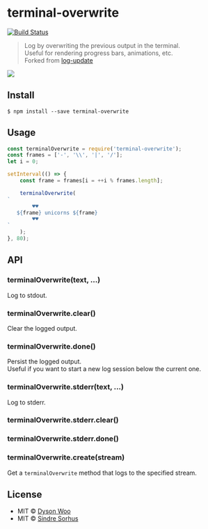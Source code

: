 # terminal-overwrite
 
 [![Build Status](https://travis-ci.org/mr5/terminal-overwrite.svg?branch=master)](https://travis-ci.org/sindresorhus/log-update)

> Log by overwriting the previous output in the terminal.<br>
> Useful for rendering progress bars, animations, etc.<br>
> Forked from [log-update](https://github.com/sindresorhus/log-update)

![](screenshot.gif)

## Install

```
$ npm install --save terminal-overwrite
```


## Usage

```js
const terminalOverwrite = require('terminal-overwrite');
const frames = ['-', '\\', '|', '/'];
let i = 0;

setInterval(() => {
	const frame = frames[i = ++i % frames.length];

	terminalOverwrite(
`
        ♥♥
   ${frame} unicorns ${frame}
        ♥♥
`
	);
}, 80);
```


## API

### terminalOverwrite(text, ...)

Log to stdout.

### terminalOverwrite.clear()

Clear the logged output.

### terminalOverwrite.done()

Persist the logged output.<br>
Useful if you want to start a new log session below the current one.

### terminalOverwrite.stderr(text, ...)

Log to stderr.

### terminalOverwrite.stderr.clear()
### terminalOverwrite.stderr.done()

### terminalOverwrite.create(stream)

Get a `terminalOverwrite` method that logs to the specified stream.

## License

* MIT © [Dyson Woo](https://github.com/mr5)
* MIT © [Sindre Sorhus](https://sindresorhus.com)
